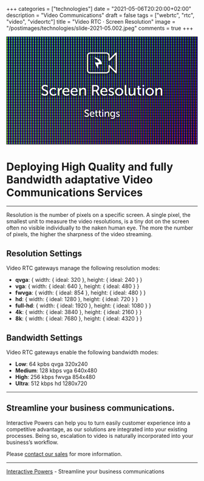+++
categories = ["technologies"]
date = "2021-05-06T20:20:00+02:00"
description = "Video Communications"
draft = false
tags = ["webrtc", "rtc", "video", "videortc"]
title = "Video RTC · Screen Resolution"
image = "/postimages/technologies/slide-2021-05.002.jpeg"
comments = true
+++

![background blur](/postimages/technologies/slide-2021-05.002.jpeg)

#	Deploying High Quality and fully Bandwidth adaptative Video Communications Services
---

Resolution is the number of pixels on a specific screen. A single pixel, the smallest unit to measure the video resolutions, is a tiny dot on the screen often no visible individually to the naken human eye. The more the number of pixels, the higher the sharpness of the video streaming.

##	Resolution Settings

Video RTC gateways manage the following resolution modes:

* **qvga**: { width: { ideal: 320 }, height: { ideal: 240 } }
* **vga**: { width: { ideal: 640 }, height: { ideal: 480 } }
* **fwvga**: { width: { ideal: 854 }, height: { ideal: 480 } }
* **hd**: { width: { ideal: 1280 }, height: { ideal: 720 } }
* **full-hd**: { width: { ideal: 1920 }, height: { ideal: 1080 } }
* **4k**: { width: { ideal: 3840 }, height: { ideal: 2160 } }
* **8k**: { width: { ideal: 7680 }, height: { ideal: 4320 } }
 
##	Bandwidth Settings

Video RTC gateways enable the following bandwidth modes:

* **Low**: 64 kpbs  qvga 320x240
* **Medium**: 128 kbps vga 640x480
* **High**: 256 kbps fwvga 854x480
* **Ultra**: 512 kbps hd 1280x720

---
##	Streamline your business communications.

Interactive Powers can help you to turn easily customer experience into a competitive advantage, as our solutions are integrated into your existing processes. Being so, escalation to video is naturally incorporated into your business’s workflow.

Please [contact our sales](https://www.ivrpowers.com/support-services/) for more information.

---
[Interactive Powers](http://www.ivrpowers.com/) - Streamline your business communications
